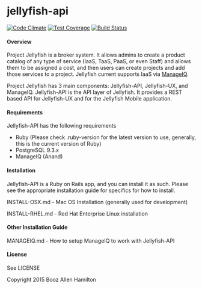 jellyfish-api
=======

[![Code Climate](https://codeclimate.com/repos/54d4fa64695680762a0024c5/badges/6d529333a903ef19c6c7/gpa.svg)](https://codeclimate.com/repos/54d4fa64695680762a0024c5/feed)
[![Test Coverage](https://codeclimate.com/repos/54d4fa64695680762a0024c5/badges/6d529333a903ef19c6c7/coverage.svg)](https://codeclimate.com/repos/54d4fa64695680762a0024c5/feed)
[![Build Status](https://travis-ci.org/projectjellyfish/api.svg)](https://travis-ci.org/projectjellyfish/api)

#### Overview

Project Jellyfish is a broker system.  It allows admins to create a product catalog of any type of service (IaaS,
TaaS, PaaS, or even Staff) and allows them to be assigned a cost, and then users can create projects and add those
services to a project.  Jellyfish current supports IaaS via [ManageIQ](http://manageiq.org).

Project Jellyfish has 3 main components: Jellyfish-API, Jellyfish-UX, and ManageIQ.  Jellyfish-API is the API layer
of Jellyfish.  It provides a REST based API for Jellyfish-UX and for the Jellyfish Mobile application.

#### Requirements

Jellyfish-API has the following requirements

* Ruby (Please check .ruby-version for the latest version to use, generally, this is the current version of Ruby)
* PostgreSQL 9.3.x
* ManageIQ (Anand)

#### Installation

Jellyfish-API is a Ruby on Rails app, and you can install it as such.  Please see the appropriate installation guide
for specifics for how to install.

INSTALL-OSX.md - Mac OS Installation (generally used for development)

INSTALL-RHEL.md - Red Hat Enterprise Linux installation

#### Other Installation Guide

MANAGEIQ.md - How to setup ManageIQ to work with Jellyfish-API

#### License

See LICENSE


Copyright 2015 Booz Allen Hamilton
